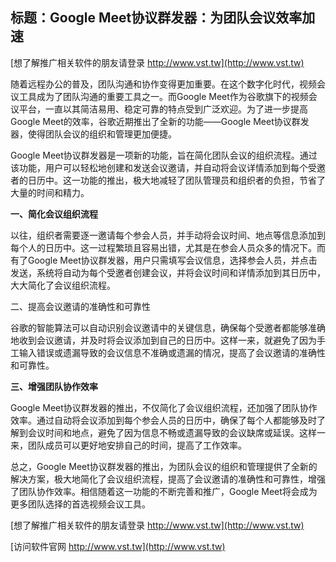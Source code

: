 ## **标题：Google Meet协议群发器：为团队会议效率加速**

[想了解推广相关软件的朋友请登录 http://www.vst.tw](http://www.vst.tw)

随着远程办公的普及，团队沟通和协作变得更加重要。在这个数字化时代，视频会议工具成为了团队沟通的重要工具之一。而Google Meet作为谷歌旗下的视频会议平台，一直以其简洁易用、稳定可靠的特点受到广泛欢迎。为了进一步提高Google Meet的效率，谷歌近期推出了全新的功能——Google Meet协议群发器，使得团队会议的组织和管理更加便捷。

Google Meet协议群发器是一项新的功能，旨在简化团队会议的组织流程。通过该功能，用户可以轻松地创建和发送会议邀请，并自动将会议详情添加到每个受邀者的日历中。这一功能的推出，极大地减轻了团队管理员和组织者的负担，节省了大量的时间和精力。

**一、简化会议组织流程**

以往，组织者需要逐一邀请每个参会人员，并手动将会议时间、地点等信息添加到每个人的日历中。这一过程繁琐且容易出错，尤其是在参会人员众多的情况下。而有了Google Meet协议群发器，用户只需填写会议信息，选择参会人员，并点击发送，系统将自动为每个受邀者创建会议，并将会议时间和详情添加到其日历中，大大简化了会议组织流程。

二、提高会议邀请的准确性和可靠性

谷歌的智能算法可以自动识别会议邀请中的关键信息，确保每个受邀者都能够准确地收到会议邀请，并及时将会议添加到自己的日历中。这样一来，就避免了因为手工输入错误或遗漏导致的会议信息不准确或遗漏的情况，提高了会议邀请的准确性和可靠性。

**三、增强团队协作效率**

Google Meet协议群发器的推出，不仅简化了会议组织流程，还加强了团队协作效率。通过自动将会议添加到每个参会人员的日历中，确保了每个人都能够及时了解到会议时间和地点，避免了因为信息不畅或遗漏导致的会议缺席或延误。这样一来，团队成员可以更好地安排自己的时间，提高了工作效率。

总之，Google Meet协议群发器的推出，为团队会议的组织和管理提供了全新的解决方案，极大地简化了会议组织流程，提高了会议邀请的准确性和可靠性，增强了团队协作效率。相信随着这一功能的不断完善和推广，Google Meet将会成为更多团队选择的首选视频会议工具。

[想了解推广相关软件的朋友请登录 http://www.vst.tw](http://www.vst.tw)


[访问软件官网 http://www.vst.tw](http://www.vst.tw)
